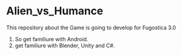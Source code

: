 # Alien_vs_Humance
This repository about the Game is going to develop for Fugostica 3.0

1. So get familiure with Android.
2. get familiure with Blender, Unity and C#.
